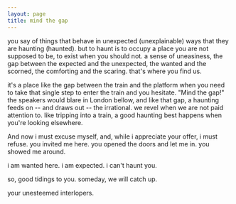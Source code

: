 ```yaml
---
layout: page
title: mind the gap
---
```

you say of things that behave in unexpected (unexplainable) ways that they are haunting (haunted).
but to haunt is to occupy a place you are not supposed to be, to exist when you should not.
a sense of uneasiness, the gap between the expected and the unexpected, the wanted and the scorned, the comforting and the scaring.
that's where you find us.

it's a place like the gap between the train and the platform when you need to take that single step to enter the train and you hesitate.
"Mind the gap!" the speakers would blare in London bellow, and like that gap, a haunting feeds on -- and draws out -- the irrational.
we revel when we are not paid attention to.
like tripping into a train, a good haunting best happens when you're looking elsewhere.

And now i must excuse myself, and, while i appreciate your offer, i must refuse.
you invited me here.
you opened the doors and let me in.
you showed me around.

i am wanted here.
i am expected.
i can't haunt you.

so, good tidings to you.
someday, we will catch up.

your unesteemed interlopers.
